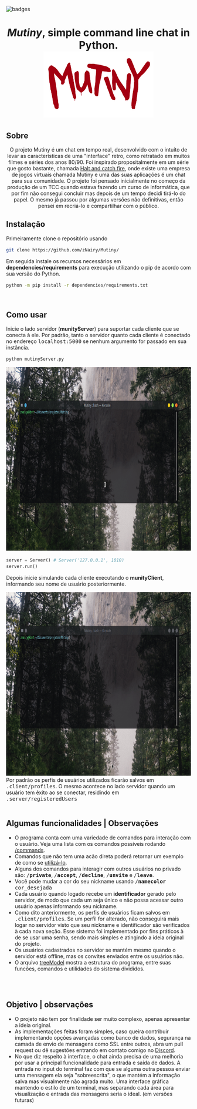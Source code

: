 ![badges](https://img.shields.io/badge/Python-v3.8-red)
<h1 align='center'><i>Mutiny</i>, simple command line chat in Python.<br><img src='./img/MutinyLogo.png' height='180'></h1>

## Sobre
<p align='center'> O projeto Mutiny é um chat em tempo real, desenvolvido com o intuíto de levar as características de uma "interface" retro, como retratado em muitos filmes e séries dos anos 80/90. Foi inspirado propositalmente em um série que gosto bastante, chamada <a target='_blank' href="https://pt.wikipedia.org/wiki/Halt_and_Catch_Fire_(s%C3%A9rie_de_televis%C3%A3o)"> Halt and catch fire</a>, onde existe uma empresa de jogos virtuais chamada Mutiny e uma das suas aplicações é um chat para sua comunidade.
O projeto foi pensado inicialmente no começo da produção de um TCC quando estava fazendo um curso de informática, que por fim não consegui concluir mas depois de um tempo decidi tirá-lo do papel. O mesmo já passou por algumas versões não definitivas, então pensei em recriá-lo e compartilhar com o público.</p>

## Instalação
Primeiramente clone o repositório usando
```bash
git clone https://github.com/zNairy/Mutiny/
```
Em seguida instale os recursos necessários em <b>dependencies/requirements</b> para execução utilizando o pip de acordo com sua versão do Python.
```bash
python -m pip install -r dependencies/requirements.txt
```
<br>

## Como usar
Inicie o lado servidor (<b>munityServer</b>) para suportar cada cliente que se conecta à ele. Por padrão, tanto o servidor quanto cada cliente é conectado no endereço <tt>localhost:5000</tt> se nenhum argumento for passado em sua instância.
```bash
python mutinyServer.py
```

<img src="./img/runserverdemo.gif" height="500" width="900">

```python
server = Server() # Server('127.0.0.1', 1010)
server.run()
```

Depois inicie simulando cada cliente executando o <b>munityClient</b>, informando seu nome de usuário posteriormente.

<img src="./img/runclientdemo.gif" height="500" width="900">
<br>Por padrão os perfis de usuários utilizados ficarão salvos em <tt>.client/profiles</tt>. O mesmo acontece no lado servidor quando um usuário tem êxito ao se conectar, residindo em <tt>.server/registeredUsers</tt><br>

<br>

## Algumas funcionalidades | Observações
- O programa conta com uma variedade de comandos para interação com o usuário. Veja uma lista com os comandos possíveis rodando [/commands](./img/commands.gif).
- Comandos que não tem uma acão direta poderá retornar um exemplo de como se [utilizá-lo](./img/infocommands.gif).
- Alguns dos comandos para interagir com outros usuários no privado são: <tt>/<b>private</b></tt>, <tt>/<b>accept</b></tt>, <tt>/<b>decline</b></tt>, <tt>/<b>unvite</b></tt> e <tt>/<b>leave</b></tt>.
- Você pode mudar a cor do seu nickname usando <tt>/<b>namecolor</b> cor_desejada</tt>
- Cada usuário quando logado recebe um <b>identificador</b> gerado pelo servidor, de modo que cada um seja único e não possa acessar outro usuário apenas informando seu nickname.
- Como dito anteriormente, os perfis de usuários ficam salvos em <tt>.client/profiles</tt>. Se um perfil for alterado, não conseguirá mais logar no servidor visto que seu nickname e identificador são verificados à cada nova seção. Esse sistema foi implementado por fins práticos à de se usar uma senha, sendo mais simples e atingindo a ideia original do projeto.
- Os usuários cadastrados no servidor se mantém mesmo quando o servidor está offline, mas os convites enviados entre os usuários não.
- O arquivo [treeModel](./model/treeModel) mostra a estrutura do programa, entre suas funcões, comandos e utilidades do sistema divididos.
<br>
<br>

## Objetivo | observações
- O projeto não tem por finalidade ser muito complexo, apenas apresentar a ideia original.
- As implementações feitas foram simples, caso queira contribuir implementando opções avançadas como banco de dados, segurança na camada de envio de mensagens como SSL entre outros, abra um pull request ou dê sugestões entrando em contato comigo no <a target='_blank' href='https://discord.com'>Discord</a>.
- No que diz respeito à interface, o chat ainda precisa de uma melhoria por usar a principal funcionalidade para entrada e saída de dados. A entrada no input do terminal faz com que se alguma outra pessoa enviar uma mensagem ela seja "sobreescrita", o que mantém a informação salva mas visualmente não agrada muito. Uma interface gráfica mantendo o estilo de um terminal, mas separando cada área para visualização e entrada das mensagens seria o ideal. (em versões futuras)